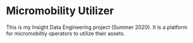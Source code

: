 # Micromobility Utilizer

This is my Insight Data Engineering project (Summer 2020). It is a platform for micromobiltiy operators to utilize their assets.

